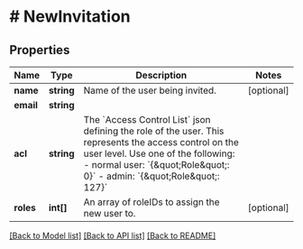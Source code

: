 # # NewInvitation

## Properties

Name | Type | Description | Notes
------------ | ------------- | ------------- | -------------
**name** | **string** | Name of the user being invited. | [optional] 
**email** | **string** |  | 
**acl** | **string** | The &#x60;Access Control List&#x60; json defining the role of the user.  This represents the access control on the user level. Use one of the following: - normal user: &#x60;{\&quot;Role\&quot;: 0}&#x60; - admin: &#x60;{\&quot;Role\&quot;: 127}&#x60; | 
**roles** | **int[]** | An array of roleIDs to assign the new user to. | [optional] 

[[Back to Model list]](../../README.md#documentation-for-models) [[Back to API list]](../../README.md#documentation-for-api-endpoints) [[Back to README]](../../README.md)


